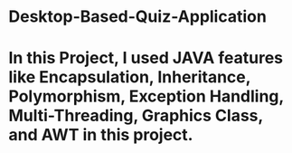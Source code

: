 # Desktop-Based-Quiz-Application
# In this Project, I used JAVA features like Encapsulation, Inheritance, Polymorphism, Exception Handling, Multi-Threading, Graphics Class, and AWT in this project.
